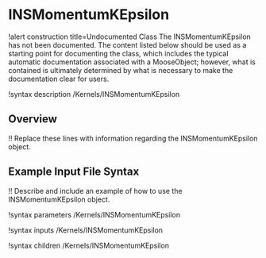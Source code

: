 # INSMomentumKEpsilon

!alert construction title=Undocumented Class
The INSMomentumKEpsilon has not been documented. The content listed below should be used as a starting point for
documenting the class, which includes the typical automatic documentation associated with a
MooseObject; however, what is contained is ultimately determined by what is necessary to make the
documentation clear for users.

!syntax description /Kernels/INSMomentumKEpsilon

## Overview

!! Replace these lines with information regarding the INSMomentumKEpsilon object.

## Example Input File Syntax

!! Describe and include an example of how to use the INSMomentumKEpsilon object.

!syntax parameters /Kernels/INSMomentumKEpsilon

!syntax inputs /Kernels/INSMomentumKEpsilon

!syntax children /Kernels/INSMomentumKEpsilon

